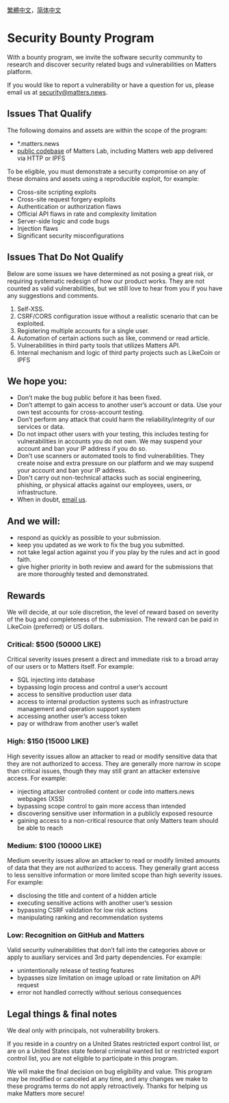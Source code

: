 [繁體中文](./SECURITY-zh_hant.md)，[简体中文](./SECURITY-zh_hans.md)

# Security Bounty Program
With a bounty program, we invite the software security community to research and discover security related bugs and vulnerabilities on Matters platform. 

If you would like to report a vulnerability or have a question for us, please email us at security@matters.news.


## Issues That Qualify

The following domains and assets are within the scope of the program:

- *.matters.news
- [public codebase](https://github.com/thematters) of Matters Lab, including Matters web app delivered via HTTP or IPFS

To be eligible, you must demonstrate a security compromise on any of these domains and assets using a reproducible exploit, for example:

- Cross-site scripting exploits
- Cross-site request forgery exploits
- Authentication or authorization flaws
- Official API flaws in rate and complexity limitation
- Server-side logic and code bugs
- Injection flaws
- Significant security misconfigurations


## Issues That Do Not Qualify

Below are some issues we have determined as not posing a great risk, or requiring systematic redesign of how our product works. They are not counted as valid vulnerabilities, but we still love to hear from you if you have any suggestions and comments.


1. Self-XSS.
2. CSRF/CORS configuration issue without a realistic scenario that can be exploited.
3. Registering multiple accounts for a single user.
4. Automation of certain actions such as like, commend or read article. 
5. Vulnerabilities in third party tools that utilizes Matters API.
6. Internal mechanism and logic of third party projects such as LikeCoin or IPFS


## We hope you: 


- Don’t make the bug public before it has been fixed.
- Don’t attempt to gain access to another user’s account or data. Use your own test accounts for cross-account testing.
- Don’t perform any attack that could harm the reliability/integrity of our services or data. 
- Do not impact other users with your testing, this includes testing for vulnerabilities in accounts you do not own. We may suspend your account and ban your IP address if you do so.
- Don’t use scanners or automated tools to find vulnerabilities. They create noise and extra pressure on our platform and we may suspend your account and ban your IP address.
- Don't carry out non-technical attacks such as social engineering, phishing, or physical attacks against our employees, users, or infrastructure.
- When in doubt, [email us](mailto:security@matters.news).


## And we will:


- respond as quickly as possible to your submission.
- keep you updated as we work to fix the bug you submitted.
- not take legal action against you if you play by the rules and act in good faith.
- give higher priority in both review and award for the submissions that are more thoroughly tested and demonstrated.



## Rewards

We will decide, at our sole discretion, the level of reward based on severity of the bug and completeness of the submission. The reward can be paid in LikeCoin (preferred) or US dollars.


### Critical: $500 (50000 LIKE)

Critical severity issues present a direct and immediate risk to a broad array of our users or to Matters itself. For example:


- SQL injecting into database
- bypassing login process and control a user’s account
- access to sensitive production user data
- access to internal production systems such as infrastructure management and operation support system
- accessing another user’s access token
- pay or withdraw from another user’s wallet

 
### High: $150 (15000 LIKE)

High severity issues allow an attacker to read or modify sensitive data that they are not authorized to access. They are generally more narrow in scope than critical issues, though they may still grant an attacker extensive access. For example:


- injecting attacker controlled content or code into matters.news webpages (XSS)
- bypassing scope control to gain more access than intended
- discovering sensitive user information in a publicly exposed resource
- gaining access to a non-critical resource that only Matters team should be able to reach

 
### Medium: $100 (10000 LIKE)

Medium severity issues allow an attacker to read or modify limited amounts of data that they are not authorized to access. They generally grant access to less sensitive information or more limited scope than high severity issues. For example:


- disclosing the title and content of a hidden article
- executing sensitive actions with another user’s session
- bypassing CSRF validation for low risk actions
- manipulating ranking and recommendation systems

 
### Low: Recognition on GitHub and Matters

Valid security vulnerabilities that don’t fall into the categories above or apply to auxiliary services and 3rd party dependencies. For example:
 

- unintentionally release of testing features
- bypasses size limitation on image upload or rate limitation on API request
- error not handled correctly without serious consequences

 

## Legal things & final notes

We deal only with principals, not vulnerability brokers.

If you reside in a country on a United States restricted export control list, or are on a United States state federal criminal wanted list or restricted export control list, you are not eligible to participate in this program.

We will make the final decision on bug eligibility and value. This program may be modified or canceled at any time, and any changes we make to these programs terms do not apply retroactively. Thanks for helping us make Matters more secure!